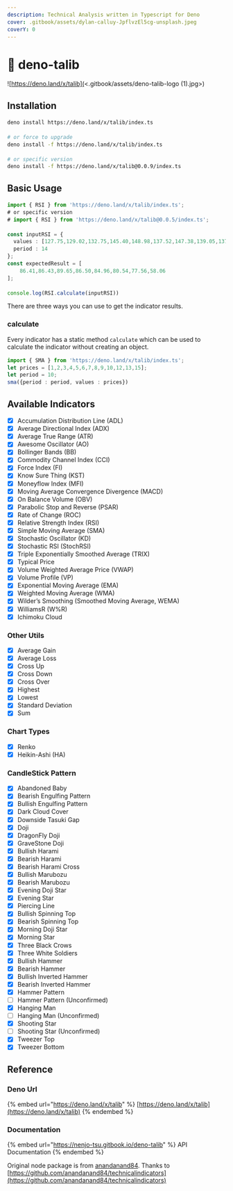 ```yaml
---
description: Technical Analysis written in Typescript for Deno
cover: .gitbook/assets/dylan-calluy-JpflvzEl5cg-unsplash.jpeg
coverY: 0
---
```


# 🦕 deno-talib

![https://deno.land/x/talib](<.gitbook/assets/deno-talib-logo (1).jpg>)

## Installation

```bash
deno install https://deno.land/x/talib/index.ts

# or force to upgrade
deno install -f https://deno.land/x/talib/index.ts

# or specific version
deno install -f https://deno.land/x/talib@0.0.9/index.ts
```

## Basic Usage

```typescript
import { RSI } from 'https://deno.land/x/talib/index.ts';
# or specific version 
# import { RSI } from 'https://deno.land/x/talib@0.0.5/index.ts';

const inputRSI = {
  values : [127.75,129.02,132.75,145.40,148.98,137.52,147.38,139.05,137.23,149.30,162.45,178.95,200.35,221.90,243.23,243.52,286.42,280.27,277.35,269.02,263.23,214.90],
  period : 14
};
const expectedResult = [
    86.41,86.43,89.65,86.50,84.96,80.54,77.56,58.06
];

console.log(RSI.calculate(inputRSI))
```

There are three ways you can use to get the indicator results.

### calculate

Every indicator has a static method `calculate` which can be used to calculate the indicator without creating an object.

```typescript
import { SMA } from 'https://deno.land/x/talib/index.ts';
let prices = [1,2,3,4,5,6,7,8,9,10,12,13,15];
let period = 10;
sma({period : period, values : prices})
```

## Available Indicators



* [x] Accumulation Distribution Line (ADL)
* [x] Average Directional Index (ADX)
* [x] Average True Range (ATR)
* [x] Awesome Oscillator (AO)
* [x] Bollinger Bands (BB)
* [x] Commodity Channel Index (CCI)
* [x] Force Index (FI)
* [x] Know Sure Thing (KST)
* [x] Moneyflow Index (MFI)
* [x] Moving Average Convergence Divergence (MACD)
* [x] On Balance Volume (OBV)
* [x] Parabolic Stop and Reverse (PSAR)
* [x] Rate of Change (ROC)
* [x] Relative Strength Index (RSI)
* [x] Simple Moving Average (SMA)
* [x] Stochastic Oscillator (KD)
* [x] Stochastic RSI (StochRSI)
* [x] Triple Exponentially Smoothed Average (TRIX)
* [x] Typical Price
* [x] Volume Weighted Average Price (VWAP)
* [x] Volume Profile (VP)
* [x] Exponential Moving Average (EMA)
* [x] Weighted Moving Average (WMA)
* [x] Wilder’s Smoothing (Smoothed Moving Average, WEMA)
* [x] WilliamsR (W%R)
* [x] Ichimoku Cloud

### Other Utils

* [x] Average Gain
* [x] Average Loss
* [x] Cross Up
* [x] Cross Down
* [x] Cross Over
* [x] Highest
* [x] Lowest
* [x] Standard Deviation
* [x] Sum

### Chart Types

* [x] Renko
* [x] Heikin-Ashi (HA)

### CandleStick Pattern

* [x] Abandoned Baby
* [x] Bearish Engulfing Pattern
* [x] Bullish Engulfing Pattern
* [x] Dark Cloud Cover
* [x] Downside Tasuki Gap
* [x] Doji
* [x] DragonFly Doji
* [x] GraveStone Doji
* [x] Bullish Harami
* [x] Bearish Harami
* [x] Bearish Harami Cross
* [x] Bullish Marubozu
* [x] Bearish Marubozu
* [x] Evening Doji Star
* [x] Evening Star
* [x] Piercing Line
* [x] Bullish Spinning Top
* [x] Bearish Spinning Top
* [x] Morning Doji Star
* [x] Morning Star
* [x] Three Black Crows
* [x] Three White Soldiers
* [x] Bullish Hammer
* [x] Bearish Hammer
* [x] Bullish Inverted Hammer
* [x] Bearish Inverted Hammer
* [x] Hammer Pattern
* [ ] Hammer Pattern (Unconfirmed)
* [x] Hanging Man
* [ ] Hanging Man (Unconfirmed)
* [x] Shooting Star
* [ ] Shooting Star (Unconfirmed)
* [x] Tweezer Top
* [x] Tweezer Bottom

## Reference

### Deno Url

{% embed url="https://deno.land/x/talib" %}
[https://deno.land/x/talib](https://deno.land/x/talib)
{% endembed %}

### Documentation

{% embed url="https://nenjo-tsu.gitbook.io/deno-talib" %}
API Documentation
{% endembed %}

Original node package is from [anandanand84](https://github.com/anandanand84). Thanks to [https://github.com/anandanand84/technicalindicators](https://github.com/anandanand84/technicalindicators)
